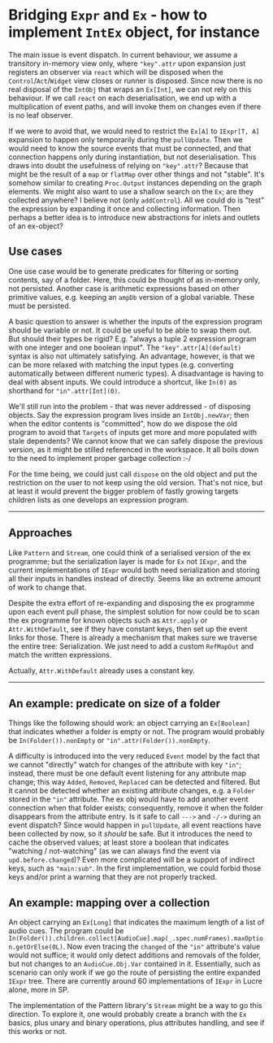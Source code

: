 # Bridging `Expr` and `Ex` - how to implement `IntEx` object, for instance

The main issue is event dispatch. In current behaviour, we assume a transitory in-memory view only,
where `"key".attr` upon expansion just registers an observer via `react` which will be disposed when the
`Control`/`Act`/`Widget` view closes or runner is disposed. Since now there is no real disposal of the
`IntObj` that wraps an `Ex[Int]`, we can not rely on this behaviour. If we call `react` on each deserialisation,
we end up with a multiplication of event paths, and will invoke them on changes even if there is no leaf
observer.

If we were to avoid that, we would need to restrict the `Ex[A]` to `IExpr[T, A]` expansion to happen only temporarily
during the `pullUpdate`. Then we would need to know the source events that must be connected, and that connection
happens only during instantiation, but not deserialisation. This draws into doubt the usefulness of relying on
`"key".attr`? Because that might be the result of a `map` or `flatMap` over other things and not "stable". It's 
somehow similar to creating `Proc.Output` instances depending on the graph elements. We might also want to use a
shallow search on the `Ex`; are they collected anywhere? I believe not (only `addControl`). All we could do is
"test" the expression by expanding it once and collecting information. Then perhaps a better idea is to introduce
new abstractions for inlets and outlets of an ex-object?

## Use cases

One use case would be to generate predicates for filtering or sorting contents, say of a folder. Here, this could
be thought of as in-memory only, not persisted. Another case is arithmetic expressions based on other primitive
values, e.g. keeping an `ampDb` version of a global variable. These must be persisted.

A basic question to answer is whether the inputs of the expression program should be variable or not. It could be
useful to be able to swap them out. But should their types be rigid? E.g. "always a tuple 2 expression program with
one integer and one boolean input". The `"key".attr[A](default)` syntax is also not ultimately satisfying. An
advantage, however, is that we can be more relaxed with matching the input types (e.g. converting automatically
between different numeric types). A disadvantage is having to deal with absent inputs. We could introduce a shortcut,
like `In(0)` as shorthand for `"in".attr[Int](0)`.

We'll still run into the problem - that was never addressed - of disposing objects. Say the expression program
lives inside an `IntObj.newVar`; then when the editor contents is "committed", how do we dispose the old program
to avoid that `Targets` of inputs get more and more populated with stale dependents? We cannot know that we can
safely dispose the previous version, as it might be stilled referenced in the workspace. It all boils down to the
need to implement proper garbage collection :-/

For the time being, we could just call `dispose` on the old object and put the restriction on the user to not keep
using the old version. That's not nice, but at least it would prevent the bigger problem of fastly growing targets
children lists as one develops an expression program.

----

## Approaches

Like `Pattern` and `Stream`, one could think of a serialised version of the ex programme; but the serialization
layer is made for `Ex` not `IExpr`, and the current implementations of `IExpr` would both need serialization and
storing all their inputs in handles instead of directly. Seems like an extreme amount of work to change that.

Despite the extra effort of re-expanding and disposing the ex programme upon each event pull phase, the simplest
solution for now could be to scan the ex programme for known objects such as `Attr.apply` or `Attr.WithDefault`,
see if they have constant keys, then set up the event links for those. There is already a mechanism that makes
sure we traverse the entire tree: Serialization. We just need to add a custom `RefMapOut` and match the written
expressions.

Actually, `Attr.WithDefault` already uses a constant key.

----

## An example: predicate on size of a folder

Things like the following should work: an object carrying an `Ex[Boolean]` that indicates whether a folder is
empty or not. The program would probably be `In(Folder()).nonEmpty` or `"in".attr(Folder()).nonEmpty`.

A difficulty is introduced into the very reduced `Event` model by the fact that we cannot "directly" watch for
changes of the attribute with key `"in"`; instead, there must be one default event listening for any attribute map
change; this way `Added`, `Removed`, `Replaced` can be detected and filtered. But it cannot be detected whether an
existing attribute changes, e.g. a `Folder` stored in the `"in"` attribute. The ex obj would have to add another
event connection when that folder exists; consequently, remove it when the folder disappears from the attribute
entry. Is it safe to call `--->` and `-/->` during an event dispatch? Since would happen in `pullUpdate`, all
event reactions have been collected by now, so it _should_ be safe. But it introduces the need to cache the observed
values; at least store a boolean that indicates "watching / not-watching" (as we can always find the event via
`upd.before.changed`)? Even more complicated will be a support of indirect keys, such as `"main:sub"`. In the first
implementation, we could forbid those keys and/or print a warning that they are not properly tracked.

## An example: mapping over a collection

An object carrying an `Ex[Long]` that indicates the maximum length of a list of audio cues.
The program could be `In(Folder()).children.collect[AudioCue].map(_.spec.numFrames).maxOption.getOrElse(0L)`.
Now even tracing the `changed` of the `"in"` attribute's value would not suffice; it would only detect additions and
removals of the folder, but not changes to an `AudioCue.Obj.Var` contained in it.
Essentially, such as scenario can only work if we go the route of persisting the entire expanded `IExpr` tree.
There are currently around 60 implementations of `IExpr` in Lucre alone, more in SP.

The implementation of the Pattern library's `Stream` might be a way to go this direction. To explore it, one would
probably create a branch with the `Ex` basics, plus unary and binary operations, plus attributes handling, and see
if this works or not.
